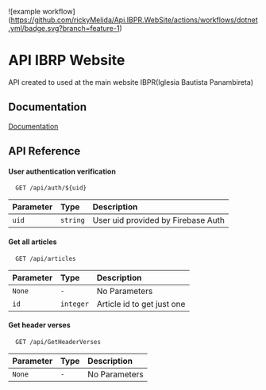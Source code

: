 ![example workflow]
(https://github.com/rickyMelida/Api.IBPR.WebSite/actions/workflows/dotnet.yml/badge.svg?branch=feature-1)

# API IBRP Website

API created to used at the main website IBPR(Iglesia Bautista Panambireta) 


## Documentation

[Documentation](https://github.com/rickyMelida/Api.IBPR.WebSite)

## API Reference

#### User authentication verification

```http
  GET /api/auth/${uid}
```

| Parameter | Type     | Description                |
| :-------- | :------- | :------------------------- |
| `uid` | `string` | User uid provided by Firebase Auth |

#### Get all articles

```http
  GET /api/articles
```

| Parameter | Type     | Description                |
| :-------- | :------- | :------------------------- |
| `None` | `-` | No Parameters |
| `id` | `integer` | Article id to get just one |

#### Get header verses

```http
  GET /api/GetHeaderVerses
```

| Parameter | Type     | Description                |
| :-------- | :------- | :------------------------- |
| `None` | `-` | No Parameters |



